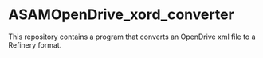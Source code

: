 # ASAMOpenDrive_xord_converter

This repository contains a program that converts an OpenDrive xml file to a Refinery format.